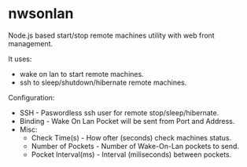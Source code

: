 # nwsonlan

Node.js based start/stop remote machines utility with web front management.

It uses:
 - wake on lan to start remote machines.
 - ssh to sleep/shutdown/hibernate remote machines.


Configuration:
   - SSH - Paswordless ssh user for remote stop/sleep/hibernate.
   - Binding - Wake On Lan Pocket will be sent from Port and Address.
   - Misc:
     - Check Time(s) - How ofter (seconds) check machines status.
     - Number of Pockets - Number of Wake-On-Lan pockets to send.
     - Pocket Interval(ms) - Interval (miliseconds) between pockets.
